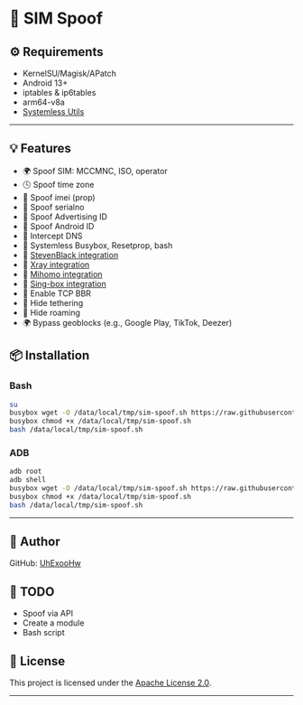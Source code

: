 # 🚀 SIM Spoof

## ⚙️ Requirements

* KernelSU/Magisk/APatch
* Android 13+
* iptables & ip6tables
* arm64-v8a
* [Systemless Utils](https://github.com/UhExooHw/systemless-utils)

---

## 💡 Features

* 🌍 Spoof SIM: MCCMNC, ISO, operator
* 🕓 Spoof time zone
* 📶 Spoof imei (prop)
* 🔐 Spoof serialno
* 🔐 Spoof Advertising ID
* 🔐 Spoof Android ID
* 🔐 Intercept DNS
* 🔐 Systemless Busybox, Resetprop, bash
* 🔐 [StevenBlack integration](https://github.com/StevenBlack/hosts)
* 🔐 [Xray integration](https://github.com/XTLS/Xray-core)
* 🔐 [Mihomo integration](https://github.com/MetaCubeX/mihomo)
* 🔐 [Sing-box integration](https://github.com/SagerNet/sing-box)
* 🚀 Enable TCP BBR
* 📶 Hide tethering
* 📶 Hide roaming
* 🌍 Bypass geoblocks (e.g., Google Play, TikTok, Deezer)

## 📦 Installation

### Bash

```bash
su
busybox wget -O /data/local/tmp/sim-spoof.sh https://raw.githubusercontent.com/UhExooHw/sim-spoof/main/data/local/tmp/sim-spoof.sh
busybox chmod +x /data/local/tmp/sim-spoof.sh
bash /data/local/tmp/sim-spoof.sh
```

### ADB

```bash
adb root
adb shell
busybox wget -O /data/local/tmp/sim-spoof.sh https://raw.githubusercontent.com/UhExooHw/sim-spoof/main/data/local/tmp/sim-spoof.sh
busybox chmod +x /data/local/tmp/sim-spoof.sh
bash /data/local/tmp/sim-spoof.sh
```

---

## 👤 Author

GitHub: [UhExooHw](https://github.com/UhExooHw)

## 📄 TODO
* Spoof via API
* Create a module
* Bash script

## 📄 License
This project is licensed under the [Apache License 2.0](LICENSE).

---
